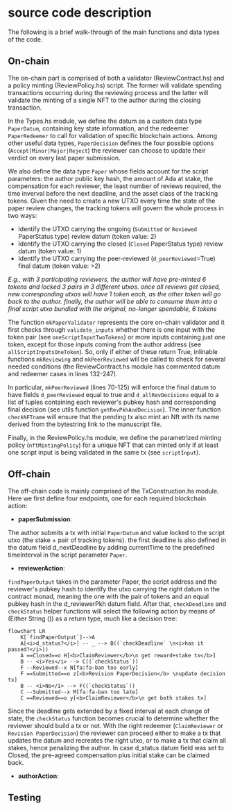 # source code description

The following is a brief walk-through of the main functions and data types of the code. 

## On-chain

The on-chain part is comprised of both a validator (ReviewContract.hs) and a policy minting (ReviewPolicy.hs) script. The former will validate spending transactions occurring during the reviewing process and the latter will validate the minting of a single NFT to the author during the closing transaction.

In the Types.hs module, we define the datum as a custom data type `PaperDatum`, containing key state information, and the redeemer `PaperRedeemer` to call for validation of specific blockchain actions. Among other useful data types, `PaperDecision` defines the four possible options (`Accept|Minor|Major|Reject`) the reviewer can choose to update their verdict on every last paper submission.  

We also define the data type `Paper` whose fields account for the script parameters: the author public key hash, the amount of Ada at stake, the compensation for each reviewer, the least number of reviews required, the time inverval before the next deadline, and the asset class of the tracking tokens. Given the need to create a new UTXO every time the state of the paper review changes, the tracking tokens will govern the whole process in two ways:
- Identify the UTXO carrying the ongoing (`Submitted` or `Reviewed` PaperStatus type) review datum (token value: 2)
- Identify the UTXO carrying the closed (`Closed` PaperStatus type) review datum (token value: 1)
- Identify the UTXO carrying the peer-reviewed (`d_peerReviewed`=True) final datum (token value: >2)

<i>E.g., with 3 participating reviewers, the author will have pre-minted 6 tokens and locked 3 pairs in 3 different utxos. once all reviews get closed, new corresponding utxos will have 1 token each, as the other token will go back to the author. finally, the author will be able to consume them into a final script utxo bundled with the original, no-longer spendable, 6 tokens</i> 

The function `mkPaperValidator` represents the core on-chain validator and it first checks through `validate_inputs` whether there is one input with the token pair (see `oneScriptInputTwoTokens`) or more inputs containing just one token, except for those inputs coming from the author address (see `allScriptInputsOneToken`). So, only if either of these return True, inlinable functions `mkReviewing` and `mkPeerReviewed` will be called to check for several needed conditions (the ReviewContract.hs module has commented datum and redeemer cases in lines 132-247).

In particular, `mkPeerReviewed` (lines 70-125) will enforce the final datum to have fields `d_peerReviewed` equal to true and `d_allRevDecisions` equal to a list of tuples containing each reviewer's pubkey hash and corresponding final decision (see utils function `getRevPkhAndDecision`). The inner function `checkNFTname` will ensure that the pending tx also mint an Nft with its name derived from the bytestring link to the manuscript file. 

Finally, in the ReviewPolicy.hs module, we define the parametrized minting policy (`nftMintingPolicy`) for a unique NFT that can minted only if at least one script input is being validated in the same tx (see `scriptInput`). 



## Off-chain

The off-chain code is mainly comprised of the TxConstruction.hs module. Here we first define four endpoints, one for each required blockchain action:
- <b>paperSubmission</b>: 

The author submits a tx with initial `PaperDatum` and value locked to the script utxo (the stake + pair of tracking tokens). the first deadline is also defined in the datum field d_nextDeadline by adding currentTime to the predefined timeInterval in the script parameter `Paper`.

- <b>reviewerAction</b>: 

`findPaperOutput` takes in the parameter Paper, the script address and the reviewer's pubkey hash to identify the utxo carrying the right datum in the contract monad, meaning the one with the pair of tokens and an equal pubkey hash in the d_reviewerPkh datum field. After that, `checkDeadline` and `checkStatus` helper functions will select the following action by means of (Either String ()) as a return type, much like a decision tree:

```mermaid
flowchart LR
    K[`findPaperOutput`]-->A
    A[<i>d_status?</i>] -- _ --> B((`checkDeadline` \n<i>has it passed?</i>))
    A ==Closed==o H[<b>ClaimReviewer</b>\n get reward+stake tx</b>]
    B -- <i>Yes</i> --> C((`checkStatus`))
    F --Reviewed--x N[fa:fa-ban too early]
    F ==Submitted==o z[<b>Revision PaperDecision</b> \nupdate decision tx]
    B -- <i>No</i> --> F((`checkStatus`))
    C --Submitted--x M[fa:fa-ban too late]
    C ==Reviewed==o y[<b>ClaimReviewer</b>\n get both stakes tx]
```

Since the deadline gets extended by a fixed interval at each change of state, the `checkStatus` function becomes crucial to determine whether the reviewer should build a tx or not. With the right redeemer (`ClaimReviewer` or `Revision PaperDecision`) the reviewer can proceed either to make a tx that updates the datum and recreates the right utxo, or to make a tx that claim all stakes, hence penalizing the author. In case d_status datum field was set to Closed, the pre-agreed compensation plus initial stake can be claimed back. 

- <b>authorAction</b>: 




## Testing
